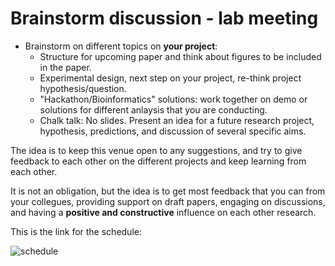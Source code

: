 # Brainstorm discussion - lab meeting

* Brainstorm on different topics on __your project__:
	*  Structure for upcoming paper and think about figures to be included in the paper.
	*  Experimental design, next step on your project, re-think project hypothesis/question.
	*  "Hackathon/Bioinformatics" solutions: work together on demo or solutions for different anlaysis that you are conducting.
	*  Chalk talk: No slides. Present an idea for a future research project, hypothesis, predictions, and discussion of several specific aims.

The idea is to keep this venue open to any suggestions, and try to give feedback to each other on the different projects and keep learning from each other.

It is not an obligation, but the idea is to get most feedback that you can from your collegues, providing support on draft papers, engaging on discussions, and having a __positive and constructive__ influence on each other research.

This is the link for the schedule:

![schedule](https://docs.google.com/spreadsheets/d/1W4adiPbsJRdJEmszg3ITWhxJpNlGavV1egcj0KcxfNo/pubhtml?gid=1386834576&single=true)


